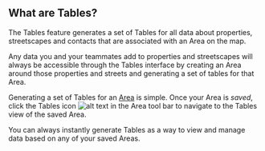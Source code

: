 ## What are Tables?
The Tables feature generates a set of Tables for all data about properties, streetscapes and contacts that are associated with an Area on the map. 

Any data you and your teammates add to properties and streetscapes will always be accessible through the Tables interface by creating an Area around those properties and streets and generating a set of tables for that Area. 

Generating a set of Tables for an [Area](https://www.citiesense.com/docs/pages/02-Getting%20Started.md) is simple. 
Once your Area is *saved*, click the Tables icon 
![alt text](https://farm5.staticflickr.com/4416/36903352205_d054ce0434_s.jpg "Tables icon") in the Area tool bar to navigate to the Tables view of the saved Area. 

You can always instantly generate Tables as a way to view and manage data based on any of your saved Areas. 
